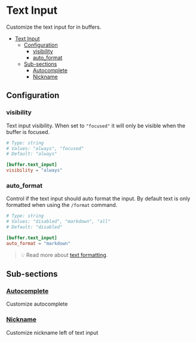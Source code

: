 # Text Input

Customize the text input for in buffers.

- [Text Input](#text-input)
  - [Configuration](#configuration)
    - [visibility](#visibility)
    - [auto\_format](#auto_format)
  - [Sub-sections](#sub-sections)
    - [Autocomplete](#autocomplete)
    - [Nickname](#nickname)

## Configuration

### visibility

Text input visibility. When set to `"focused"` it will only be visible when the buffer is focused.

```toml
# Type: string
# Values: "always", "focused"
# Default: "always"

[buffer.text_input]
visibility = "always"
```

### auto_format

Control if the text input should auto format the input. By default text is only formatted when using the `/format` command.

```toml
# Type: string
# Values: "disabled", "markdown", "all"
# Default: "disabled"

[buffer.text_input]
auto_format = "markdown"
```

> 💡 Read more about [text formatting](../../../guides/text-formatting.md).

## Sub-sections

### [Autocomplete](autocomplete.md)

Customize autocomplete

### [Nickname](nickname.md)

Customize nickname left of text input
